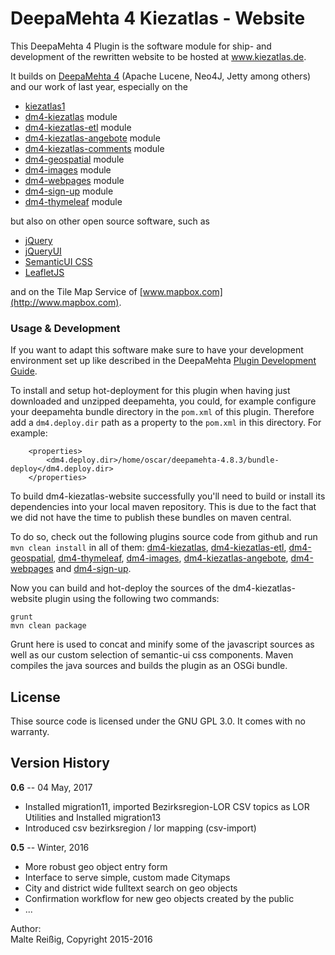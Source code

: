 
DeepaMehta 4 Kiezatlas - Website
================================

This DeepaMehta 4 Plugin is the software module for ship- and development of the rewritten website to be hosted at www.kiezatlas.de. 

It builds on [DeepaMehta 4](https://github.com/jri/deepamehta) (Apache Lucene, Neo4J, Jetty among others) and our work of last year, especially on the 

 * [kiezatlas1](http://github.com/mukil/kiezatlas1)
 * [dm4-kiezatlas](http://github.com/mukil/dm4-kiezatlas) module
 * [dm4-kiezatlas-etl](http://github.com/mukil/dm4-kiezatlas-etl) module
 * [dm4-kiezatlas-angebote](http://github.com/mukil/dm4-kiezatlas-angebote) module
 * [dm4-kiezatlas-comments](http://github.com/mukil/dm4-kiezatlas-comments) module
 * [dm4-geospatial](http://github.com/mukil/dm4-geospatial) module
 * [dm4-images](http://github.com/mukil/dm4-images) module
 * [dm4-webpages](http://github.com/mukil/dm4-webpages) module
 * [dm4-sign-up](http://github.com/mukil/dm4-sign-up) module
 * [dm4-thymeleaf](http://github.com/jri/dm4-thymeleaf) module

but also on other open source software, such as

 * [jQuery](http://www.jquery.com)
 * [jQueryUI](http://www.jqueryui.com)
 * [SemanticUI CSS](http://www.semantic-ui.com)
 * [LeafletJS](http://www.leafletjs.com)

and on the Tile Map Service of [www.mapbox.com](http://www.mapbox.com).

### Usage & Development

If you want to adapt this software make sure to have your development environment set up like described in the DeepaMehta [Plugin Development Guide](https://trac.deepamehta.de/wiki/PluginDevelopmentGuide).

To install and setup hot-deployment for this plugin when having just downloaded and unzipped deepamehta, you could, for example configure your deepamehta bundle directory in the `pom.xml` of this plugin. Therefore add a `dm4.deploy.dir` path as a property to the `pom.xml` in this directory. For example:

```
    <properties>
        <dm4.deploy.dir>/home/oscar/deepamehta-4.8.3/bundle-deploy</dm4.deploy.dir>
    </properties>
```

To build dm4-kiezatlas-website successfully you'll need to build or install its dependencies into your local maven repository. This is due to the fact that we did not have the time to publish these bundles on maven central.

To do so, check out the following plugins source code from github and run `mvn clean install` in all of them: [dm4-kiezatlas](http://github.com/mukil/dm4-kiezatlas), [dm4-kiezatlas-etl](http://github.com/mukil/dm4-kiezatlas-etl), [dm4-geospatial](http://github.com/mukil/dm4-geospatial), [dm4-thymeleaf](http://github.com/jri/dm4-thymeleaf), [dm4-images](http://github.com/mukil/dm4-images), [dm4-kiezatlas-angebote](http://github.com/mukil/dm4-kiezatlas-angebote), [dm4-webpages](http://github.com/mukil/dm4-webpages) and [dm4-sign-up](http://github.com/mukil/dm4-sign-up).

Now you can build and hot-deploy the sources of the dm4-kiezatlas-website plugin using the following two commands:
```
grunt
mvn clean package
```

Grunt here is used to concat and minify some of the javascript sources as well as our custom selection of semantic-ui css components. Maven compiles the java sources and builds the plugin as an OSGi bundle.

License
-------

Thise source code is licensed under the GNU GPL 3.0. It comes with no warranty.

Version History
---------------

**0.6** -- 04 May, 2017

* Installed migration11, imported Bezirksregion-LOR CSV topics as LOR Utilities and Installed migration13
* Introduced csv bezirksregion / lor mapping (csv-import)

**0.5** -- Winter, 2016

* More robust geo object entry form
* Interface to serve simple, custom made Citymaps
* City and district wide fulltext search on geo objects
* Confirmation workflow for new geo objects created by the public
* ...

Author:<br/>
Malte Reißig, Copyright 2015-2016

